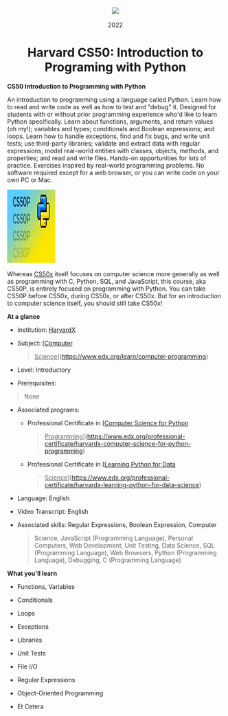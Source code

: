 <div align=center>
    <img src="https://upload.wikimedia.org/wikipedia/en/thumb/2/29/Harvard_shield_wreath.svg/1200px-Harvard_shield_wreath.svg.png" height=180>
    <p> 2022</p>
    <h1> Harvard CS50: Introduction to Programing with Python </h1>
</div>

**CS50 Introduction to Programming with Python**

An introduction to programming using a language called Python. Learn how
to read and write code as well as how to test and "debug" it. Designed
for students with or without prior programming experience who'd like to
learn Python specifically. Learn about functions, arguments, and return
values (oh my!); variables and types; conditionals and Boolean
expressions; and loops. Learn how to handle exceptions, find and fix
bugs, and write unit tests; use third-party libraries; validate and
extract data with regular expressions; model real-world entities with
classes, objects, methods, and properties; and read and write files.
Hands-on opportunities for lots of practice. Exercises inspired by
real-world programming problems. No software required except for a web
browser, or you can write code on your own PC or Mac.

<img src="./media/image1.png" style="width:1.16389in;height:1.77917in"
alt="CS50P" />

Whereas [<u>CS50x</u>](https://www.edx.org/course/introduction-computer-science-harvardx-cs50x) itself
focuses on computer science more generally as well as programming with
C, Python, SQL, and JavaScript, this course, aka CS50P, is entirely
focused on programming with Python. You can take CS50P before CS50x,
during CS50x, or after CS50x. But for an introduction to computer
science itself, you should still take CS50x!

**At a glance**

- Institution: [<u>HarvardX</u>](https://www.edx.org/school/harvardx)

- Subject: [<u>Computer
  > Science</u>](https://www.edx.org/learn/computer-programming)

- Level: Introductory

- Prerequisites:

> None

- Associated programs:

  - Professional Certificate in [<u>Computer Science for Python
    > Programming</u>](https://www.edx.org/professional-certificate/harvardx-computer-science-for-python-programming)

  - Professional Certificate in [<u>Learning Python for Data
    > Science</u>](https://www.edx.org/professional-certificate/harvardx-learning-python-for-data-science)

<!-- -->

- Language: English

- Video Transcript: English

- Associated skills: Regular Expressions, Boolean Expression, Computer
  > Science, JavaScript (Programming Language), Personal Computers, Web
  > Development, Unit Testing, Data Science, SQL (Programming Language),
  > Web Browsers, Python (Programming Language), Debugging, C
  > (Programming Language)

**What you'll learn**

- Functions, Variables

- Conditionals

- Loops

- Exceptions

- Libraries

- Unit Tests

- File I/O

- Regular Expressions

- Object-Oriented Programming

- Et Cetera
